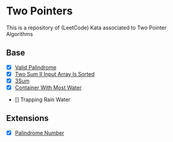 # Two Pointers

This is a repository of (LeetCode) Kata associated to Two Pointer Algorithms

## Base

- [x] [Valid Palindrome](https://leetcode.com/problems/valid-palindrome/description/)
- [x] [Two Sum II Input Array Is Sorted](<https://leetcode.com/problems/two-sum-ii-input-array-is-sorted/>)
- [x] [3Sum](https://leetcode.com/problems/3sum/description/)
- [x] [Container With Most Water](https://leetcode.com/problems/container-with-most-water/)
- [] Trapping Rain Water

## Extensions

- [x] [Palindrome Number](https://leetcode.com/problems/palindrome-number/description/)
